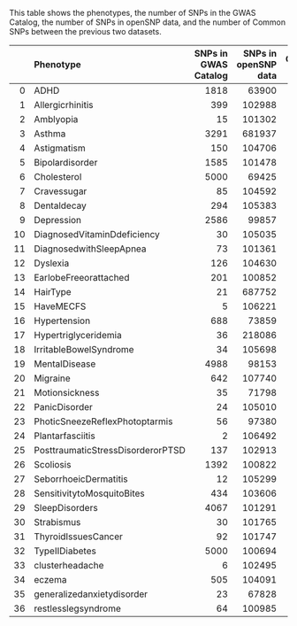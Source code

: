 This table shows the phenotypes, the number of SNPs in the GWAS Catalog, the number of SNPs in openSNP data, and the number of Common SNPs between the previous two datasets.



|    | Phenotype                         |   SNPs in GWAS Catalog |   SNPs in openSNP data |   Common SNPs |
|---:|:----------------------------------|-------------------------:|-------------------:|--------------:|
|  0 | ADHD                              |                     1818 |              63900 |            42 |
|  1 | Allergicrhinitis                  |                      399 |             102988 |            16 |
|  2 | Amblyopia                         |                       15 |             101302 |             0 |
|  3 | Asthma                            |                     3291 |             681937 |           408 |
|  4 | Astigmatism                       |                      150 |             104706 |            13 |
|  5 | Bipolardisorder                   |                     1585 |             101478 |            66 |
|  6 | Cholesterol                       |                     5000 |              69425 |           130 |
|  7 | Cravessugar                       |                       85 |             104592 |             2 |
|  8 | Dentaldecay                       |                      294 |             105383 |            24 |
|  9 | Depression                        |                     2586 |              99857 |            82 |
| 10 | DiagnosedVitaminDdeficiency       |                       30 |             105035 |             4 |
| 11 | DiagnosedwithSleepApnea           |                       73 |             101361 |             6 |
| 12 | Dyslexia                          |                      126 |             104630 |             2 |
| 13 | EarlobeFreeorattached             |                      201 |             100852 |            11 |
| 14 | HairType                          |                       21 |             687752 |             7 |
| 15 | HaveMECFS                         |                        5 |             106221 |             0 |
| 16 | Hypertension                      |                      688 |              73859 |            52 |
| 17 | Hypertriglyceridemia              |                       36 |             218086 |             4 |
| 18 | IrritableBowelSyndrome            |                       34 |             105698 |             2 |
| 19 | MentalDisease                     |                     4988 |              98153 |           180 |
| 20 | Migraine                          |                      642 |             107740 |            25 |
| 21 | Motionsickness                    |                       35 |              71798 |             3 |
| 22 | PanicDisorder                     |                       24 |             105010 |             2 |
| 23 | PhoticSneezeReflexPhotoptarmis    |                       56 |              97380 |             4 |
| 24 | Plantarfasciitis                  |                        2 |             106492 |             0 |
| 25 | PosttraumaticStressDisorderorPTSD |                      137 |             102913 |             5 |
| 26 | Scoliosis                         |                     1392 |             100822 |            29 |
| 27 | SeborrhoeicDermatitis             |                       12 |             105299 |             0 |
| 28 | SensitivitytoMosquitoBites        |                      434 |             103606 |             3 |
| 29 | SleepDisorders                    |                     4067 |             101291 |            93 |
| 30 | Strabismus                        |                       30 |             101765 |             1 |
| 31 | ThyroidIssuesCancer               |                       92 |             101747 |             8 |
| 32 | TypeIIDiabetes                    |                     5000 |             100694 |           193 |
| 33 | clusterheadache                   |                        6 |             102495 |             0 |
| 34 | eczema                            |                      505 |             104091 |            15 |
| 35 | generalizedanxietydisorder        |                       23 |              67828 |             0 |
| 36 | restlesslegsyndrome               |                       64 |             100985 |             6 |
